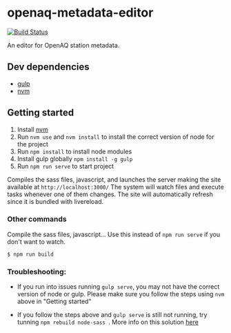 # openaq-metadata-editor
[![Build Status](https://travis-ci.org/openaq/openaq-metadata-editor.svg?branch=master)](https://travis-ci.org/openaq/openaq-metadata-editor)

An editor for OpenAQ station metadata.

## Dev dependencies 

- [gulp](https://github.com/gulpjs/gulp)
- [nvm](https://github.com/nvm-sh/nvm#install-script)

## Getting started

1. Install [nvm](https://github.com/nvm-sh/nvm#install-script) 
2. Run `nvm use` and `nvm install` to install the correct version of node for the project
3. Run `npm install` to install node modules 
4. Install gulp globally `npm install -g gulp`
5. Run `npm run serve` to start project

Compiles the sass files, javascript, and launches the server making the site available at `http://localhost:3000/`
The system will watch files and execute tasks whenever one of them changes.
The site will automatically refresh since it is bundled with livereload.

### Other commands
Compile the sass files, javascript... Use this instead of ```npm run serve``` if you don't want to watch.
```
$ npm run build
```

### Troubleshooting: 

- If you run into issues running `gulp serve`, you may not have the correct version of node or gulp. Please make sure you follow the steps using `nvm` above in "Getting started"

- If you follow the steps above and `gulp serve` is still not running, try tunning `npm rebuild node-sass
`. More info on this solution [here](https://stackoverflow.com/questions/55921442/how-to-fix-referenceerror-primordials-is-not-defined-in-node/58022933#58022933)